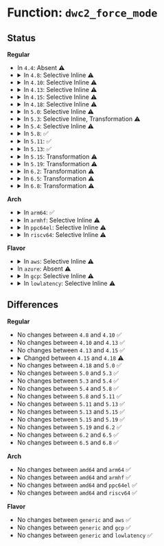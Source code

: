 # Function: <code>dwc2_force_mode</code>

## Status
<b>Regular</b>
<ul>
<li>
In <code>4.4</code>: Absent ⚠️
</li>
<li>
<details>
<summary>In <code>4.8</code>: Selective Inline ⚠️</summary>

```c
bool dwc2_force_mode(struct dwc2_hsotg *hsotg, bool host);
```

**Collision:** Unique Static

**Inline:** Selective

**Transformation:** False

**Instances:**

```
In drivers/usb/dwc2/core.c (ffffffff81681b80)
Location: drivers/usb/dwc2/core.c:307
Inline: True
Direct callers:
  - drivers/usb/dwc2/core.c:dwc2_get_hwparams
  - drivers/usb/dwc2/core.c:dwc2_get_hwparams
  - drivers/usb/dwc2/core.c:dwc2_force_dr_mode
  - drivers/usb/dwc2/core.c:dwc2_force_dr_mode
```
**Symbols:**

```
ffffffff81681b80-ffffffff81681c7b: dwc2_force_mode (STB_LOCAL)
```
</details>
</li>
<li>
<details>
<summary>In <code>4.10</code>: Selective Inline ⚠️</summary>

```c
bool dwc2_force_mode(struct dwc2_hsotg *hsotg, bool host);
```

**Collision:** Unique Static

**Inline:** Selective

**Transformation:** False

**Instances:**

```
In drivers/usb/dwc2/core.c (ffffffff816af9a0)
Location: drivers/usb/dwc2/core.c:402
Inline: True
Direct callers:
  - drivers/usb/dwc2/core.c:dwc2_force_mode_if_needed
```
**Symbols:**

```
ffffffff816af9a0-ffffffff816afaa3: dwc2_force_mode (STB_LOCAL)
```
</details>
</li>
<li>
<details>
<summary>In <code>4.13</code>: Selective Inline ⚠️</summary>

```c
bool dwc2_force_mode(struct dwc2_hsotg *hsotg, bool host);
```

**Collision:** Unique Static

**Inline:** Selective

**Transformation:** False

**Instances:**

```
In drivers/usb/dwc2/core.c (ffffffff816c4b90)
Location: drivers/usb/dwc2/core.c:402
Inline: True
Direct callers:
  - drivers/usb/dwc2/core.c:dwc2_force_mode_if_needed
```
**Symbols:**

```
ffffffff816c4b90-ffffffff816c4c59: dwc2_force_mode (STB_LOCAL)
```
</details>
</li>
<li>
<details>
<summary>In <code>4.15</code>: Selective Inline ⚠️</summary>

```c
bool dwc2_force_mode(struct dwc2_hsotg *hsotg, bool host);
```

**Collision:** Unique Static

**Inline:** Selective

**Transformation:** False

**Instances:**

```
In drivers/usb/dwc2/core.c (ffffffff81730e70)
Location: drivers/usb/dwc2/core.c:403
Inline: True
Direct callers:
  - drivers/usb/dwc2/core.c:dwc2_force_mode_if_needed
```
**Symbols:**

```
ffffffff81730e70-ffffffff81730f39: dwc2_force_mode (STB_LOCAL)
```
</details>
</li>
<li>
<details>
<summary>In <code>4.18</code>: Selective Inline ⚠️</summary>

```c
void dwc2_force_mode(struct dwc2_hsotg *hsotg, bool host);
```

**Collision:** Unique Global

**Inline:** Selective

**Transformation:** False

**Instances:**

```
In drivers/usb/dwc2/core.c (ffffffff81770490)
Location: drivers/usb/dwc2/core.c:573
Inline: True
Direct callers:
  - drivers/usb/dwc2/core.c:dwc2_force_dr_mode
  - drivers/usb/dwc2/params.c:dwc2_get_hwparams
  - drivers/usb/dwc2/params.c:dwc2_get_hwparams
```
**Symbols:**

```
ffffffff81770490-ffffffff81770550: dwc2_force_mode (STB_GLOBAL)
```
</details>
</li>
<li>
<details>
<summary>In <code>5.0</code>: Selective Inline ⚠️</summary>

```c
void dwc2_force_mode(struct dwc2_hsotg *hsotg, bool host);
```

**Collision:** Unique Global

**Inline:** Selective

**Transformation:** False

**Instances:**

```
In drivers/usb/dwc2/core.c (ffffffff81794a10)
Location: drivers/usb/dwc2/core.c:573
Inline: True
Direct callers:
  - drivers/usb/dwc2/core.c:dwc2_force_dr_mode
  - drivers/usb/dwc2/params.c:dwc2_get_hwparams
  - drivers/usb/dwc2/params.c:dwc2_get_hwparams
```
**Symbols:**

```
ffffffff81794a10-ffffffff81794b15: dwc2_force_mode (STB_GLOBAL)
```
</details>
</li>
<li>
<details>
<summary>In <code>5.3</code>: Selective Inline, Transformation ⚠️</summary>

```c
void dwc2_force_mode(struct dwc2_hsotg *hsotg, bool host);
```

**Collision:** Unique Global

**Inline:** Selective

**Transformation:** True

**Instances:**

```
In drivers/usb/dwc2/core.c (ffffffff817d32ae)
Location: drivers/usb/dwc2/core.c:573
Inline: True
Direct callers:
  - drivers/usb/dwc2/core.c:dwc2_force_dr_mode
  - drivers/usb/dwc2/params.c:dwc2_get_hwparams
  - drivers/usb/dwc2/params.c:dwc2_get_hwparams
```
**Symbols:**

```
ffffffff817d42e3-ffffffff817d4309: dwc2_force_mode.cold (STB_LOCAL)
ffffffff817d3270-ffffffff817d3371: dwc2_force_mode (STB_GLOBAL)
```
</details>
</li>
<li>
<details>
<summary>In <code>5.4</code>: Selective Inline ⚠️</summary>

```c
void dwc2_force_mode(struct dwc2_hsotg *hsotg, bool host);
```

**Collision:** Unique Global

**Inline:** Selective

**Transformation:** False

**Instances:**

```
In drivers/usb/dwc2/core.c (ffffffff81804140)
Location: drivers/usb/dwc2/core.c:573
Inline: True
Direct callers:
  - drivers/usb/dwc2/core.c:dwc2_force_dr_mode
  - drivers/usb/dwc2/params.c:dwc2_get_hwparams
  - drivers/usb/dwc2/params.c:dwc2_get_hwparams
```
**Symbols:**

```
ffffffff81804140-ffffffff8180424a: dwc2_force_mode (STB_GLOBAL)
```
</details>
</li>
<li>
<details>
<summary>In <code>5.8</code>: ✅</summary>

```c
void dwc2_force_mode(struct dwc2_hsotg *hsotg, bool host);
```

**Collision:** Unique Global

**Inline:** No

**Transformation:** False

**Instances:**

```
In drivers/usb/dwc2/core.c (ffffffff818d5130)
Location: drivers/usb/dwc2/core.c:588
Inline: False
Direct callers:
  - drivers/usb/dwc2/core.c:dwc2_force_dr_mode
  - drivers/usb/dwc2/platform.c:dwc2_suspend
  - drivers/usb/dwc2/params.c:dwc2_get_hwparams
  - drivers/usb/dwc2/params.c:dwc2_get_hwparams
```
**Symbols:**

```
ffffffff818d5130-ffffffff818d523a: dwc2_force_mode (STB_GLOBAL)
```
</details>
</li>
<li>
<details>
<summary>In <code>5.11</code>: ✅</summary>

```c
void dwc2_force_mode(struct dwc2_hsotg *hsotg, bool host);
```

**Collision:** Unique Global

**Inline:** No

**Transformation:** False

**Instances:**

```
In drivers/usb/dwc2/core.c (ffffffff818df450)
Location: drivers/usb/dwc2/core.c:588
Inline: False
Direct callers:
  - drivers/usb/dwc2/core.c:dwc2_force_dr_mode
  - drivers/usb/dwc2/platform.c:dwc2_suspend
  - drivers/usb/dwc2/drd.c:dwc2_drd_init
  - drivers/usb/dwc2/drd.c:dwc2_drd_role_sw_set
  - drivers/usb/dwc2/params.c:dwc2_get_hwparams
  - drivers/usb/dwc2/params.c:dwc2_get_hwparams
```
**Symbols:**

```
ffffffff818df450-ffffffff818df55a: dwc2_force_mode (STB_GLOBAL)
```
</details>
</li>
<li>
<details>
<summary>In <code>5.13</code>: ✅</summary>

```c
void dwc2_force_mode(struct dwc2_hsotg *hsotg, bool host);
```

**Collision:** Unique Global

**Inline:** No

**Transformation:** False

**Instances:**

```
In drivers/usb/dwc2/core.c (ffffffff818c2530)
Location: drivers/usb/dwc2/core.c:532
Inline: False
Direct callers:
  - drivers/usb/dwc2/core.c:dwc2_force_dr_mode
  - drivers/usb/dwc2/platform.c:dwc2_suspend
  - drivers/usb/dwc2/drd.c:dwc2_drd_init
  - drivers/usb/dwc2/drd.c:dwc2_drd_role_sw_set
  - drivers/usb/dwc2/params.c:dwc2_get_hwparams
  - drivers/usb/dwc2/params.c:dwc2_get_hwparams
```
**Symbols:**

```
ffffffff818c2530-ffffffff818c2640: dwc2_force_mode (STB_GLOBAL)
```
</details>
</li>
<li>
<details>
<summary>In <code>5.15</code>: Transformation ⚠️</summary>

```c
void dwc2_force_mode(struct dwc2_hsotg *hsotg, bool host);
```

**Collision:** Unique Global

**Inline:** No

**Transformation:** True

**Instances:**

```
In drivers/usb/dwc2/core.c (0)
Location: drivers/usb/dwc2/core.c:532
Inline: False
Direct callers:
  - drivers/usb/dwc2/core.c:dwc2_force_dr_mode
  - drivers/usb/dwc2/platform.c:dwc2_suspend
  - drivers/usb/dwc2/drd.c:dwc2_drd_init
  - drivers/usb/dwc2/drd.c:dwc2_drd_role_sw_set
  - drivers/usb/dwc2/params.c:dwc2_get_hwparams
  - drivers/usb/dwc2/params.c:dwc2_get_hwparams
```
**Symbols:**

```
ffffffff81d18508-ffffffff81d18556: dwc2_force_mode.cold (STB_LOCAL)
ffffffff819593a0-ffffffff819594e2: dwc2_force_mode (STB_GLOBAL)
```
</details>
</li>
<li>
<details>
<summary>In <code>5.19</code>: Transformation ⚠️</summary>

```c
void dwc2_force_mode(struct dwc2_hsotg *hsotg, bool host);
```

**Collision:** Unique Global

**Inline:** No

**Transformation:** True

**Instances:**

```
In drivers/usb/dwc2/core.c (0)
Location: drivers/usb/dwc2/core.c:532
Inline: False
Direct callers:
  - drivers/usb/dwc2/core.c:dwc2_force_dr_mode
  - drivers/usb/dwc2/platform.c:dwc2_suspend
  - drivers/usb/dwc2/drd.c:dwc2_drd_resume
  - drivers/usb/dwc2/drd.c:dwc2_drd_init
  - drivers/usb/dwc2/drd.c:dwc2_drd_role_sw_set
  - drivers/usb/dwc2/params.c:dwc2_get_hwparams
  - drivers/usb/dwc2/params.c:dwc2_get_hwparams
```
**Symbols:**

```
ffffffff81ee34a8-ffffffff81ee34f5: dwc2_force_mode.cold (STB_LOCAL)
ffffffff81ab31c0-ffffffff81ab3328: dwc2_force_mode (STB_GLOBAL)
```
</details>
</li>
<li>
<details>
<summary>In <code>6.2</code>: Transformation ⚠️</summary>

```c
void dwc2_force_mode(struct dwc2_hsotg *hsotg, bool host);
```

**Collision:** Unique Global

**Inline:** No

**Transformation:** True

**Instances:**

```
In drivers/usb/dwc2/core.c (0)
Location: drivers/usb/dwc2/core.c:502
Inline: False
Direct callers:
  - drivers/usb/dwc2/core.c:dwc2_force_dr_mode
  - drivers/usb/dwc2/platform.c:dwc2_suspend
  - drivers/usb/dwc2/drd.c:dwc2_drd_resume
  - drivers/usb/dwc2/drd.c:dwc2_drd_init
  - drivers/usb/dwc2/drd.c:dwc2_drd_role_sw_set
  - drivers/usb/dwc2/params.c:dwc2_get_hwparams
  - drivers/usb/dwc2/params.c:dwc2_get_hwparams
```
**Symbols:**

```
ffffffff8209f623-ffffffff8209f670: dwc2_force_mode.cold (STB_LOCAL)
ffffffff81c3b940-ffffffff81c3baa8: dwc2_force_mode (STB_GLOBAL)
```
</details>
</li>
<li>
<details>
<summary>In <code>6.5</code>: Transformation ⚠️</summary>

```c
void dwc2_force_mode(struct dwc2_hsotg *hsotg, bool host);
```

**Collision:** Unique Global

**Inline:** No

**Transformation:** True

**Instances:**

```
In drivers/usb/dwc2/core.c (0)
Location: drivers/usb/dwc2/core.c:502
Inline: False
Direct callers:
  - drivers/usb/dwc2/core.c:dwc2_force_dr_mode
  - drivers/usb/dwc2/platform.c:dwc2_suspend
  - drivers/usb/dwc2/drd.c:dwc2_drd_resume
  - drivers/usb/dwc2/drd.c:dwc2_drd_init
  - drivers/usb/dwc2/drd.c:dwc2_drd_role_sw_set
  - drivers/usb/dwc2/params.c:dwc2_get_hwparams
  - drivers/usb/dwc2/params.c:dwc2_get_hwparams
```
**Symbols:**

```
ffffffff82120bd9-ffffffff82120c26: dwc2_force_mode.cold (STB_LOCAL)
ffffffff81ca2d10-ffffffff81ca2e78: dwc2_force_mode (STB_GLOBAL)
```
</details>
</li>
<li>
<details>
<summary>In <code>6.8</code>: Transformation ⚠️</summary>

```c
void dwc2_force_mode(struct dwc2_hsotg *hsotg, bool host);
```

**Collision:** Unique Global

**Inline:** No

**Transformation:** True

**Instances:**

```
In drivers/usb/dwc2/core.c (0)
Location: drivers/usb/dwc2/core.c:502
Inline: False
Direct callers:
  - drivers/usb/dwc2/core.c:dwc2_force_dr_mode
  - drivers/usb/dwc2/platform.c:dwc2_suspend
  - drivers/usb/dwc2/drd.c:dwc2_drd_resume
  - drivers/usb/dwc2/drd.c:dwc2_drd_init
  - drivers/usb/dwc2/drd.c:dwc2_drd_role_sw_set
  - drivers/usb/dwc2/params.c:dwc2_get_hwparams
  - drivers/usb/dwc2/params.c:dwc2_get_hwparams
```
**Symbols:**

```
ffffffff822023b0-ffffffff822023fd: dwc2_force_mode.cold (STB_LOCAL)
ffffffff81d57960-ffffffff81d57ac8: dwc2_force_mode (STB_GLOBAL)
```
</details>
</li>
</ul>
<b>Arch</b>
<ul>
<li>
<details>
<summary>In <code>arm64</code>: ✅</summary>

```c
void dwc2_force_mode(struct dwc2_hsotg *hsotg, bool host);
```

**Collision:** Unique Global

**Inline:** No

**Transformation:** False

**Instances:**

```
In drivers/usb/dwc2/core.c (ffff800010a3ad38)
Location: drivers/usb/dwc2/core.c:573
Inline: False
Direct callers:
  - drivers/usb/dwc2/core.c:dwc2_force_dr_mode
  - drivers/usb/dwc2/params.c:dwc2_get_hwparams
  - drivers/usb/dwc2/params.c:dwc2_get_hwparams
```
**Symbols:**

```
ffff800010a3ad38-ffff800010a3ae98: dwc2_force_mode (STB_GLOBAL)
```
</details>
</li>
<li>
<details>
<summary>In <code>armhf</code>: Selective Inline ⚠️</summary>

```c
void dwc2_force_mode(struct dwc2_hsotg *hsotg, bool host);
```

**Collision:** Unique Global

**Inline:** Selective

**Transformation:** False

**Instances:**

```
In drivers/usb/dwc2/core.c (c0b0e5b4)
Location: drivers/usb/dwc2/core.c:573
Inline: True
Direct callers:
  - drivers/usb/dwc2/core.c:dwc2_force_dr_mode
  - drivers/usb/dwc2/params.c:dwc2_get_hwparams
  - drivers/usb/dwc2/params.c:dwc2_get_hwparams
```
**Symbols:**

```
c0b0e5b4-c0b0e718: dwc2_force_mode (STB_GLOBAL)
```
</details>
</li>
<li>
<details>
<summary>In <code>ppc64el</code>: Selective Inline ⚠️</summary>

```c
void dwc2_force_mode(struct dwc2_hsotg *hsotg, bool host);
```

**Collision:** Unique Global

**Inline:** Selective

**Transformation:** False

**Instances:**

```
In drivers/usb/dwc2/core.c (c000000000af8830)
Location: drivers/usb/dwc2/core.c:573
Inline: True
Direct callers:
  - drivers/usb/dwc2/core.c:dwc2_force_dr_mode
  - drivers/usb/dwc2/params.c:dwc2_get_hwparams
  - drivers/usb/dwc2/params.c:dwc2_get_hwparams
```
**Symbols:**

```
c000000000af8830-c000000000af8b30: dwc2_force_mode (STB_GLOBAL)
```
</details>
</li>
<li>
<details>
<summary>In <code>riscv64</code>: Selective Inline ⚠️</summary>

```c
void dwc2_force_mode(struct dwc2_hsotg *hsotg, bool host);
```

**Collision:** Unique Global

**Inline:** Selective

**Transformation:** False

**Instances:**

```
In drivers/usb/dwc2/core.c (ffffffe00065600c)
Location: drivers/usb/dwc2/core.c:573
Inline: True
Direct callers:
  - drivers/usb/dwc2/core.c:dwc2_force_dr_mode
  - drivers/usb/dwc2/params.c:dwc2_get_hwparams
  - drivers/usb/dwc2/params.c:dwc2_get_hwparams
```
**Symbols:**

```
ffffffe00065600c-ffffffe0006561d2: dwc2_force_mode (STB_GLOBAL)
```
</details>
</li>
</ul>
<b>Flavor</b>
<ul>
<li>
<details>
<summary>In <code>aws</code>: Selective Inline ⚠️</summary>

```c
void dwc2_force_mode(struct dwc2_hsotg *hsotg, bool host);
```

**Collision:** Unique Global

**Inline:** Selective

**Transformation:** False

**Instances:**

```
In drivers/usb/dwc2/core.c (ffffffff817bc520)
Location: drivers/usb/dwc2/core.c:573
Inline: True
Direct callers:
  - drivers/usb/dwc2/core.c:dwc2_force_dr_mode
  - drivers/usb/dwc2/params.c:dwc2_get_hwparams
  - drivers/usb/dwc2/params.c:dwc2_get_hwparams
```
**Symbols:**

```
ffffffff817bc520-ffffffff817bc62a: dwc2_force_mode (STB_GLOBAL)
```
</details>
</li>
<li>
In <code>azure</code>: Absent ⚠️
</li>
<li>
<details>
<summary>In <code>gcp</code>: Selective Inline ⚠️</summary>

```c
void dwc2_force_mode(struct dwc2_hsotg *hsotg, bool host);
```

**Collision:** Unique Global

**Inline:** Selective

**Transformation:** False

**Instances:**

```
In drivers/usb/dwc2/core.c (ffffffff817f8fc0)
Location: drivers/usb/dwc2/core.c:573
Inline: True
Direct callers:
  - drivers/usb/dwc2/core.c:dwc2_force_dr_mode
  - drivers/usb/dwc2/params.c:dwc2_get_hwparams
  - drivers/usb/dwc2/params.c:dwc2_get_hwparams
```
**Symbols:**

```
ffffffff817f8fc0-ffffffff817f90ca: dwc2_force_mode (STB_GLOBAL)
```
</details>
</li>
<li>
<details>
<summary>In <code>lowlatency</code>: Selective Inline ⚠️</summary>

```c
void dwc2_force_mode(struct dwc2_hsotg *hsotg, bool host);
```

**Collision:** Unique Global

**Inline:** Selective

**Transformation:** False

**Instances:**

```
In drivers/usb/dwc2/core.c (ffffffff81813200)
Location: drivers/usb/dwc2/core.c:573
Inline: True
Direct callers:
  - drivers/usb/dwc2/core.c:dwc2_force_dr_mode
  - drivers/usb/dwc2/params.c:dwc2_get_hwparams
  - drivers/usb/dwc2/params.c:dwc2_get_hwparams
```
**Symbols:**

```
ffffffff81813200-ffffffff8181330a: dwc2_force_mode (STB_GLOBAL)
```
</details>
</li>
</ul>

## Differences
<b>Regular</b>
<ul>
<li>
No changes between <code>4.8</code> and <code>4.10</code> ✅
</li>
<li>
No changes between <code>4.10</code> and <code>4.13</code> ✅
</li>
<li>
No changes between <code>4.13</code> and <code>4.15</code> ✅
</li>
<li>
<details>
<summary>Changed between <code>4.15</code> and <code>4.18</code> ⚠️</summary>
<ul>
<li>
<b>Return type changed. </b>
<code>bool</code> ➡️ <code>void</code>
</li>
</ul>
</details>
</li>
<li>
No changes between <code>4.18</code> and <code>5.0</code> ✅
</li>
<li>
No changes between <code>5.0</code> and <code>5.3</code> ✅
</li>
<li>
No changes between <code>5.3</code> and <code>5.4</code> ✅
</li>
<li>
No changes between <code>5.4</code> and <code>5.8</code> ✅
</li>
<li>
No changes between <code>5.8</code> and <code>5.11</code> ✅
</li>
<li>
No changes between <code>5.11</code> and <code>5.13</code> ✅
</li>
<li>
No changes between <code>5.13</code> and <code>5.15</code> ✅
</li>
<li>
No changes between <code>5.15</code> and <code>5.19</code> ✅
</li>
<li>
No changes between <code>5.19</code> and <code>6.2</code> ✅
</li>
<li>
No changes between <code>6.2</code> and <code>6.5</code> ✅
</li>
<li>
No changes between <code>6.5</code> and <code>6.8</code> ✅
</li>
</ul>
<b>Arch</b>
<ul>
<li>
No changes between <code>amd64</code> and <code>arm64</code> ✅
</li>
<li>
No changes between <code>amd64</code> and <code>armhf</code> ✅
</li>
<li>
No changes between <code>amd64</code> and <code>ppc64el</code> ✅
</li>
<li>
No changes between <code>amd64</code> and <code>riscv64</code> ✅
</li>
</ul>
<b>Flavor</b>
<ul>
<li>
No changes between <code>generic</code> and <code>aws</code> ✅
</li>
<li>
No changes between <code>generic</code> and <code>gcp</code> ✅
</li>
<li>
No changes between <code>generic</code> and <code>lowlatency</code> ✅
</li>
</ul>
